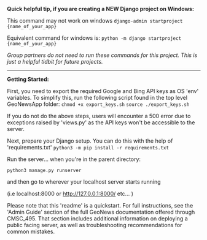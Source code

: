 **Quick helpful tip, if you are creating a NEW Django project on Windows:**

This command may not work on windows
`django-admin startproject {name_of_your_app}`

Equivalent command for windows is:
`python -m django startproject {name_of_your_app}`

*Group partners do not need to run these commands for this project. This is just a helpful tidbit for future projects.*

__________________________________________________________________________________

**Getting Started:**

First, you need to export the required Google and Bing API keys as
OS 'env' variables.
To simplify this, run the following script found in the top level
GeoNewsApp folder:
`chmod +x export_keys.sh`
`source ./export_keys.sh`

If you do not do the above steps, users will encounter a 500 error
due to exceptions raised by 'views.py' as the API keys won't be accessible
to the server.

Next, prepare your Django setup. You can do this with the help of 
'requirements.txt'
`python3 -m pip install -r requirements.txt`

Run the server... when you're in the parent directory:

`python3 manage.py runserver`

and then go to wherever your localhost server starts running

(i.e localhost:8000 or http://127.0.0.1:8000/ etc... )

Please note that this 'readme' is a quickstart.  For full instructions, see the 'Admin Guide' section of
the full GeoNews documentation offered through CMSC_495.  That section includes additional information
on deploying a public facing server, as well as troubleshooting recommendations for common mistakes. 
